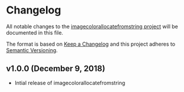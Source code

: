 # Changelog

All notable changes to the [imagecolorallocatefromstring project](https://github.com/andrewgjohnson/imagecolorallocatefromstring) will be documented in this file.

The format is based on [Keep a Changelog](http://keepachangelog.com/) and this project adheres to [Semantic Versioning](http://semver.org/).

## v1.0.0 (December 9, 2018)
 * Intial release of imagecolorallocatefromstring
